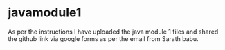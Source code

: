 # javamodule1
As per the instructions I have uploaded the java module 1 files and shared the github link via google forms as per the email from Sarath babu.
